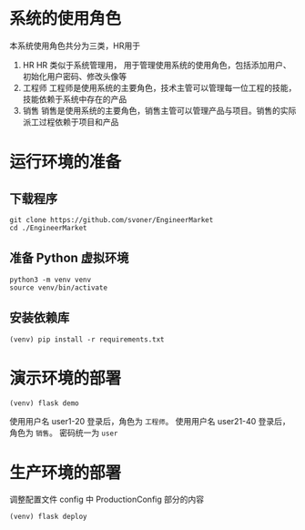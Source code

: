 # 系统的使用角色
本系统使用角色共分为三类，HR用于
1. HR
HR 类似于系统管理用， 用于管理使用系统的使用角色，包括添加用户、初始化用户密码、修改头像等
2. 工程师
工程师是使用系统的主要角色，技术主管可以管理每一位工程的技能，技能依赖于系统中存在的产品
3. 销售
销售是使用系统的主要角色，销售主管可以管理产品与项目。销售的实际派工过程依赖于项目和产品


# 运行环境的准备
## 下载程序
``` shell
git clone https://github.com/svoner/EngineerMarket
cd ./EngineerMarket
```

## 准备 Python 虚拟环境
``` shell
python3 -m venv venv
source venv/bin/activate
```
## 安装依赖库
```shell
(venv) pip install -r requirements.txt 
```
# 演示环境的部署
```shell
(venv) flask demo
```

使用用户名 user1-20 登录后，角色为 `工程师`。
使用用户名 user21-40 登录后，角色为 `销售`。
密码统一为 `user`

# 生产环境的部署
调整配置文件 config 中 ProductionConfig 部分的内容
```shell
(venv) flask deploy
```